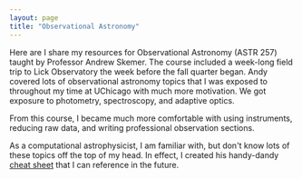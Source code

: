 ```yaml
---
layout: page
title: "Observational Astronomy"
---
```


Here are I share my resources for Observational Astronomy (ASTR 257) taught by Professor Andrew Skemer. The course included a week-long field trip to Lick Observatory the week before the fall quarter began. Andy covered lots of observational astronomy topics that I was exposed to throughout my time at UChicago with much more motivation. We got exposure to photometry, spectroscopy, and adaptive optics.

From this course, I became much more comfortable with using instruments, reducing raw data, and writing professional observation sections.

As a computational astrophysicist, I am familiar with, but don't know lots of these topics off the top of my head. In effect, I created his handy-dandy [cheat sheet](/resources/obsv_astro/ASTR_257_Cheat_Sheet.pdf) that I can reference in the future.
